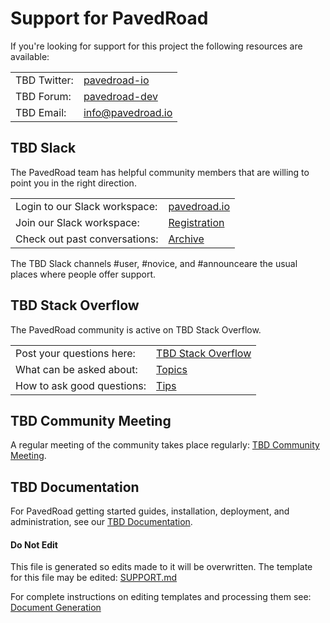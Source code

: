 # Support for PavedRoad
If you're looking for support for this project the following resources are available:

| | |
|-|-|
|TBD Twitter:|[pavedroad-io](https://twitter.com/pavedroad_io)|
|TBD Forum:|[pavedroad-dev](https://groups.google.com/forum/#!forum/pavedroad-dev)|
|TBD Email:|[info@pavedroad.io](mailto:info@pavedroad.io)|

## TBD Slack
The PavedRoad team has helpful community members that are willing to point you in the right direction.

| | |
|-|-|
|Login to our Slack workspace:|[pavedroad.io](https://pavedroadio.slack.com)|
|Join our Slack workspace:|[Registration](https://slack.pavedroad.io)|
|Check out past conversations:|[Archive](https://pavedroadio.slackarchive.com)|

The TBD Slack channels #user, #novice, and #announceare the usual places where people offer support.

## TBD Stack Overflow
The PavedRoad community is active on TBD Stack Overflow.

| | |
|-|-|
|Post your questions here:|[TBD Stack Overflow](http://stackoverflow.com/questions/tagged/pavedroad)|
|What can be asked about:|[Topics](http://stackoverflow.com/help/on-topic)|
|How to ask good questions:|[Tips](http://stackoverflow.com/help/how-to-ask)|

## TBD Community Meeting 
A regular meeting of the  community takes place regularly:
[TBD Community Meeting](/MEETING).

## TBD Documentation 
For PavedRoad getting started guides, installation, deployment,
and administration, see our [TBD Documentation](https://github.com/pavedroad-io/kevlar-repo/blob/master/docs).

#### Do Not Edit
This file is generated so edits made to it will be overwritten.
The template for this file may be edited:
[SUPPORT.md](/repo-templates/oss-default/SUPPORT.md)

For complete instructions on editing templates and processing them see:
[Document Generation](/assets/README.md)

